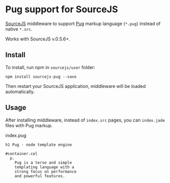 Pug support for SourceJS
===============

[SourceJS](http://sourcejs.com) middleware to support [Pug](https://pugjs.org/) markup language (`*.pug`) instead of native `*.src`.

Works with SourceJS v.0.5.6+.

## Install

To install, run npm in `sourcejs/user` folder:

```
npm install sourcejs-pug --save
```

Then restart your SourceJS application, middleware will be loaded automatically.

## Usage

After installing middleware, instead of `index.src` pages, you can `index.jade` files with Pug markup.

index.pug

```
h1 Pug - node template engine

#container.col
  p.
    Pug is a terse and simple
    templating language with a
    strong focus on performance
    and powerful features.
```